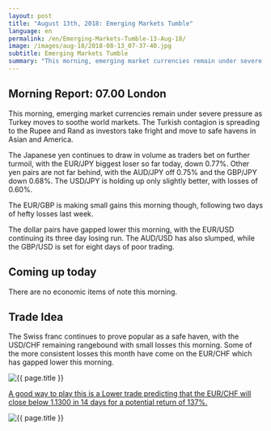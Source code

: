 ```yaml
---
layout: post
title: "August 13th, 2018: Emerging Markets Tumble"
language: en
permalink: /en/Emerging-Markets-Tumble-13-Aug-18/
image: /images/aug-18/2018-08-13_07-37-40.jpg
subtitle: Emerging Markets Tumble
summary: "This morning, emerging market currencies remain under severe pressure as Turkey moves to soothe world markets"
---
```

## Morning Report: 07.00 London

This morning, emerging market currencies remain under severe pressure as Turkey moves to soothe world markets. The Turkish contagion is spreading to the Rupee and Rand as investors take fright and move to safe havens in Asian and America. 

The Japanese yen continues to draw in volume as traders bet on further turmoil, with the EUR/JPY biggest loser so far today, down 0.77%. Other yen pairs are not far behind, with the AUD/JPY off 0.75% and the GBP/JPY down 0.68%. The USD/JPY is holding up only slightly better, with losses of 0.60%.

The EUR/GBP is making small gains this morning though, following two days of hefty losses last week. 

The dollar pairs have gapped lower this morning, with the EUR/USD continuing its three day losing run. The AUD/USD has also slumped, while the GBP/USD is set for eight days of poor trading. 

## Coming up today

There are no economic items of note this morning. 

## Trade Idea

The Swiss franc continues to prove popular as a safe haven, with the USD/CHF remaining rangebound with small losses this morning. Some of the more consistent losses this month have come on the EUR/CHF which has gapped lower this morning.

<img class="post-image" src="{{ site.url }}/images/aug-18/2018-08-13_07-37-40.jpg" alt="{{ page.title }}" title="{{ page.title }}">

<a href="%LINK%%?currency=GBP&market=forex&underlying=frxEURCHF&formname=higherlower&duration_units=d&duration_amount=14&expiry_type=duration&amount=10&amount_type=stake&barrier=1.1300" target="_blank">A good way to play this is a Lower trade predicting that the EUR/CHF will close below 1.1300 in 14 days for a potential return of 137%.</a>

<img class="post-image" src="{{ site.url }}/images/aug-18/2018-08-13_07-40-28.jpg" alt="{{ page.title }}" title="{{ page.title }}">